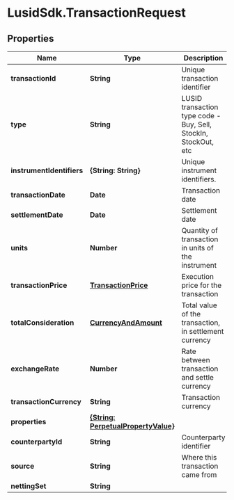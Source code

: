 # LusidSdk.TransactionRequest

## Properties
Name | Type | Description | Notes
------------ | ------------- | ------------- | -------------
**transactionId** | **String** | Unique transaction identifier | 
**type** | **String** | LUSID transaction type code - Buy, Sell, StockIn, StockOut, etc | 
**instrumentIdentifiers** | **{String: String}** | Unique instrument identifiers. | 
**transactionDate** | **Date** | Transaction date | 
**settlementDate** | **Date** | Settlement date | 
**units** | **Number** | Quantity of transaction in units of the instrument | 
**transactionPrice** | [**TransactionPrice**](TransactionPrice.md) | Execution price for the transaction | 
**totalConsideration** | [**CurrencyAndAmount**](CurrencyAndAmount.md) | Total value of the transaction, in settlement currency | 
**exchangeRate** | **Number** | Rate between transaction and settle currency | [optional] 
**transactionCurrency** | **String** | Transaction currency | [optional] 
**properties** | [**{String: PerpetualPropertyValue}**](PerpetualPropertyValue.md) |  | [optional] 
**counterpartyId** | **String** | Counterparty identifier | [optional] 
**source** | **String** | Where this transaction came from | [optional] 
**nettingSet** | **String** |  | [optional] 


